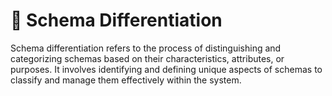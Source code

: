 # 📁 Schema Differentiation

Schema differentiation refers to the process of distinguishing and categorizing schemas based on their characteristics, attributes, or purposes. It involves identifying and defining unique aspects of schemas to classify and manage them effectively within the system.
